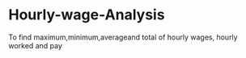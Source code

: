 # Hourly-wage-Analysis
To find maximum,minimum,averageand total of hourly wages, hourly worked and pay
